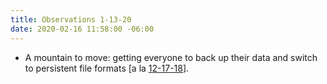 ```yaml
---
title: Observations 1-13-20
date: 2020-02-16 11:58:00 -06:00
---
```


- A mountain to move: getting everyone to back up their data and switch to persistent file formats [a la [12-17-18](https://spencertweedy.com/observations/121718.html)].